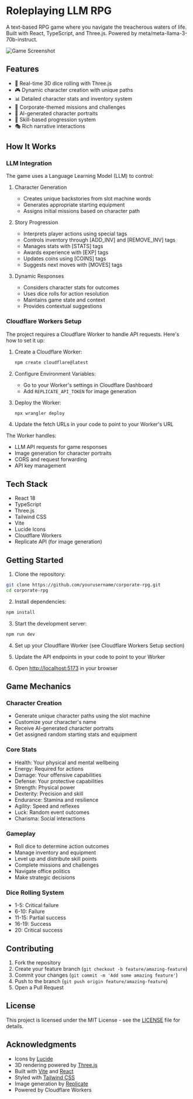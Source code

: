 # Roleplaying LLM RPG

A text-based RPG game where you navigate the treacherous waters of life. Built with React, TypeScript, and Three.js. Powered by meta/meta-llama-3-70b-instruct. 

![Game Screenshot](https://github.com/user-attachments/assets/63b88770-5781-4d47-8351-6b156b208b40)

## Features

- 🎲 Real-time 3D dice rolling with Three.js
- 🎮 Dynamic character creation with unique paths
- 📊 Detailed character stats and inventory system
- 💼 Corporate-themed missions and challenges
- 🎨 AI-generated character portraits
- 🎯 Skill-based progression system
- 🎭 Rich narrative interactions

## How It Works

### LLM Integration
The game uses a Language Learning Model (LLM) to control:

1. Character Generation
   - Creates unique backstories from slot machine words
   - Generates appropriate starting equipment
   - Assigns initial missions based on character path

2. Story Progression
   - Interprets player actions using special tags
   - Controls inventory through [ADD_INV] and [REMOVE_INV] tags
   - Manages stats with [STATS] tags
   - Awards experience with [EXP] tags
   - Updates coins using [COINS] tags
   - Suggests next moves with [MOVES] tags

3. Dynamic Responses
   - Considers character stats for outcomes
   - Uses dice rolls for action resolution
   - Maintains game state and context
   - Provides contextual suggestions

### Cloudflare Workers Setup

The project requires a Cloudflare Worker to handle API requests. Here's how to set it up:

1. Create a Cloudflare Worker:
   ```bash
   npm create cloudflare@latest
   ```

2. Configure Environment Variables:
   - Go to your Worker's settings in Cloudflare Dashboard
   - Add `REPLICATE_API_TOKEN` for image generation

3. Deploy the Worker:
   ```bash
   npx wrangler deploy
   ```

4. Update the fetch URLs in your code to point to your Worker's URL

The Worker handles:
- LLM API requests for game responses
- Image generation for character portraits
- CORS and request forwarding
- API key management

## Tech Stack

- React 18
- TypeScript
- Three.js
- Tailwind CSS
- Vite
- Lucide Icons
- Cloudflare Workers
- Replicate API (for image generation)

## Getting Started

1. Clone the repository:
```bash
git clone https://github.com/yourusername/corporate-rpg.git
cd corporate-rpg
```

2. Install dependencies:
```bash
npm install
```

3. Start the development server:
```bash
npm run dev
```

4. Set up your Cloudflare Worker (see Cloudflare Workers Setup section)

5. Update the API endpoints in your code to point to your Worker

6. Open [http://localhost:5173](http://localhost:5173) in your browser

## Game Mechanics

### Character Creation
- Generate unique character paths using the slot machine
- Customize your character's name
- Receive AI-generated character portraits
- Get assigned random starting stats and equipment

### Core Stats
- Health: Your physical and mental wellbeing
- Energy: Required for actions
- Damage: Your offensive capabilities
- Defense: Your protective capabilities
- Strength: Physical power
- Dexterity: Precision and skill
- Endurance: Stamina and resilience
- Agility: Speed and reflexes
- Luck: Random event outcomes
- Charisma: Social interactions

### Gameplay
- Roll dice to determine action outcomes
- Manage inventory and equipment
- Level up and distribute skill points
- Complete missions and challenges
- Navigate office politics
- Make strategic decisions

### Dice Rolling System
- 1-5: Critical failure
- 6-10: Failure
- 11-15: Partial success
- 16-19: Success
- 20: Critical success

## Contributing

1. Fork the repository
2. Create your feature branch (`git checkout -b feature/amazing-feature`)
3. Commit your changes (`git commit -m 'Add some amazing feature'`)
4. Push to the branch (`git push origin feature/amazing-feature`)
5. Open a Pull Request

## License

This project is licensed under the MIT License - see the [LICENSE](LICENSE) file for details.

## Acknowledgments

- Icons by [Lucide](https://lucide.dev/)
- 3D rendering powered by [Three.js](https://threejs.org/)
- Built with [Vite](https://vitejs.dev/) and [React](https://reactjs.org/)
- Styled with [Tailwind CSS](https://tailwindcss.com/)
- Image generation by [Replicate](https://replicate.com/)
- Powered by Cloudflare Workers
